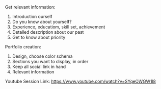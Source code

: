 Get relevant information:

1. Introduction ourself
2. Do you know about yourself?
3. Experience, educatiom, skill set, achievement
4. Detailed description about our past
5. Get to know about priority

Portfolio creation:

1. Design, choose color schema
2. Sections you want to display, in order
3. Keep all social link in hand
4. Relevant information

Youtube Session Link: 
https://www.youtube.com/watch?v=SYqeOWGW1l8
